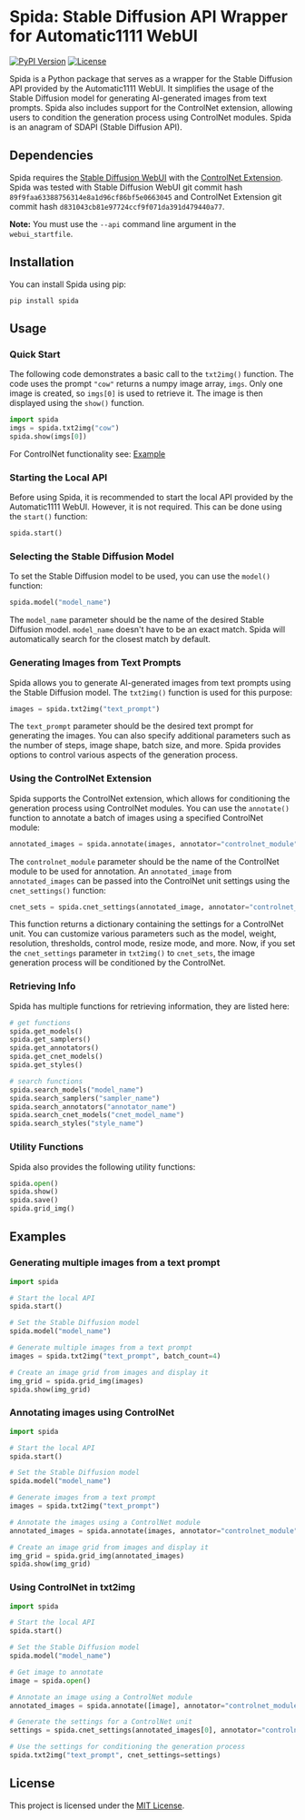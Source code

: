 # Spida: Stable Diffusion API Wrapper for Automatic1111 WebUI

[![PyPI Version](https://img.shields.io/pypi/v/spida.svg)](https://pypi.org/project/spida/)
[![License](https://img.shields.io/pypi/l/spida.svg)](https://github.com/h2see/spida/blob/master/LICENSE)

Spida is a Python package that serves as a wrapper for the Stable Diffusion API provided by the Automatic1111 WebUI. It simplifies the usage of the Stable Diffusion model for generating AI-generated images from text prompts. Spida also includes support for the ControlNet extension, allowing users to condition the generation process using ControlNet modules. Spida is an anagram of SDAPI (Stable Diffusion API).

## Dependencies

Spida requires the [Stable Diffusion WebUI](https://github.com/AUTOMATIC1111/stable-diffusion-webui) with the [ControlNet Extension](https://github.com/Mikubill/sd-webui-controlnet). Spida was tested with Stable Diffusion WebUI git commit hash `89f9faa63388756314e8a1d96cf86bf5e0663045` and ControlNet Extension git commit hash `d831043cb81e97724ccf9f071da391d479440a77`.

**Note:** You must use the `--api` command line argument in the `webui_startfile`.

## Installation

You can install Spida using pip:

```shell
pip install spida
```

## Usage

### Quick Start

The following code demonstrates a basic call to the `txt2img()` function. The code uses the prompt `"cow"` returns a numpy image array, `imgs`. Only one image is created, so `imgs[0]` is used to retrieve it. The image is then displayed using the `show()` function.

```python
import spida
imgs = spida.txt2img("cow")
spida.show(imgs[0])
```

For ControlNet functionality see: [Example](#using-controlnet-in-txt2img)

### Starting the Local API

Before using Spida, it is recommended to start the local API provided by the Automatic1111 WebUI. However, it is not required. This can be done using the `start()` function:

```python
spida.start()
```

### Selecting the Stable Diffusion Model

To set the Stable Diffusion model to be used, you can use the `model()` function:

```python
spida.model("model_name")
```

The `model_name` parameter should be the name of the desired Stable Diffusion model. `model_name` doesn't have to be an exact match. Spida will automatically search for the closest match by default.

### Generating Images from Text Prompts

Spida allows you to generate AI-generated images from text prompts using the Stable Diffusion model. The `txt2img()` function is used for this purpose:

```python
images = spida.txt2img("text_prompt")
```

The `text_prompt` parameter should be the desired text prompt for generating the images. You can also specify additional parameters such as the number of steps, image shape, batch size, and more. Spida provides options to control various aspects of the generation process.

### Using the ControlNet Extension

Spida supports the ControlNet extension, which allows for conditioning the generation process using ControlNet modules. You can use the `annotate()` function to annotate a batch of images using a specified ControlNet module:

```python
annotated_images = spida.annotate(images, annotator="controlnet_module")
```

The `controlnet_module` parameter should be the name of the ControlNet module to be used for annotation. An `annotated_image` from `annotated_images` can be passed into the ControlNet unit settings using the `cnet_settings()` function:

```python
cnet_sets = spida.cnet_settings(annotated_image, annotator="controlnet_module")
```

This function returns a dictionary containing the settings for a ControlNet unit. You can customize various parameters such as the model, weight, resolution, thresholds, control mode, resize mode, and more. Now, if you set the `cnet_settings` parameter in `txt2img()` to `cnet_sets`, the image generation process will be conditioned by the ControlNet.

### Retrieving Info

Spida has multiple functions for retrieving information, they are listed here:

```python
# get functions
spida.get_models()
spida.get_samplers()
spida.get_annotators()
spida.get_cnet_models()
spida.get_styles()

# search functions
spida.search_models("model_name")
spida.search_samplers("sampler_name")
spida.search_annotators("annotator_name")
spida.search_cnet_models("cnet_model_name")
spida.search_styles("style_name")
```

### Utility Functions

Spida also provides the following utility functions:

```python
spida.open()
spida.show()
spida.save()
spida.grid_img()
```

## Examples

### Generating multiple images from a text prompt

```python
import spida

# Start the local API
spida.start()

# Set the Stable Diffusion model
spida.model("model_name")

# Generate multiple images from a text prompt
images = spida.txt2img("text_prompt", batch_count=4)

# Create an image grid from images and display it
img_grid = spida.grid_img(images)
spida.show(img_grid)
```

### Annotating images using ControlNet

```python
import spida

# Start the local API
spida.start()

# Set the Stable Diffusion model
spida.model("model_name")

# Generate images from a text prompt
images = spida.txt2img("text_prompt")

# Annotate the images using a ControlNet module
annotated_images = spida.annotate(images, annotator="controlnet_module")

# Create an image grid from images and display it
img_grid = spida.grid_img(annotated_images)
spida.show(img_grid)
```

### Using ControlNet in txt2img

```python
import spida

# Start the local API
spida.start()

# Set the Stable Diffusion model
spida.model("model_name")

# Get image to annotate
image = spida.open()

# Annotate an image using a ControlNet module
annotated_images = spida.annotate([image], annotator="controlnet_module")

# Generate the settings for a ControlNet unit
settings = spida.cnet_settings(annotated_images[0], annotator="controlnet_module")

# Use the settings for conditioning the generation process
spida.txt2img("text_prompt", cnet_settings=settings)
```

## License

This project is licensed under the [MIT License](https://github.com/h2see/spida/blob/master/LICENSE).